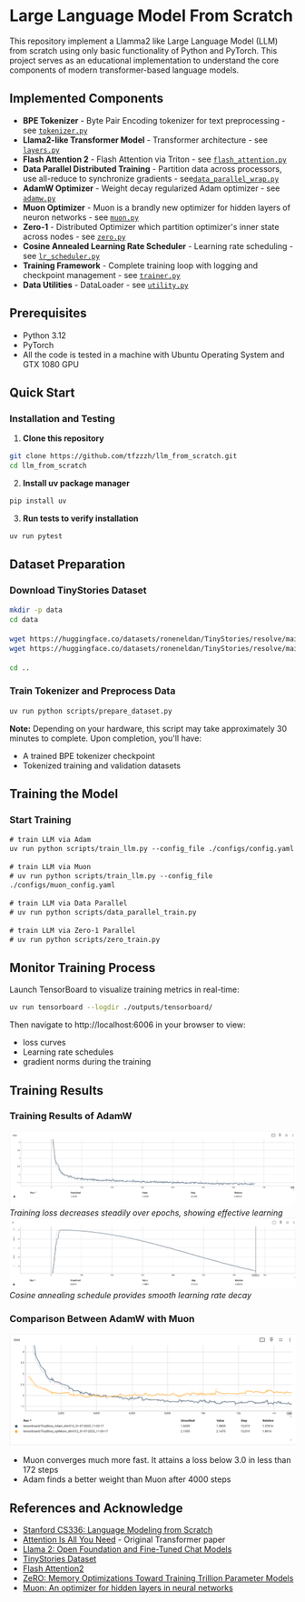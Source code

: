 # Large Language Model From Scratch
This repository implement a Llamma2 like Large Language Model (LLM) from scratch using only basic functionality of Python and PyTorch. This project serves as an educational implementation to understand the core components of modern transformer-based language models.

## Implemented Components
+ **BPE Tokenizer** - Byte Pair Encoding tokenizer for text preprocessing - see [`tokenizer.py`](llm/tokenizer.py)
+ **Llama2-like Transformer Model** - Transformer architecture - see [`layers.py`](llm/layers.py)
+ **Flash Attention 2** - Flash Attention via Triton - see [`flash_attention.py`](llm/flash_attention.py)
+ **Data Parallel Distributed Training** - Partition data across processors, use all-reduce to synchronize gradients - see[`data_parallel_wrap.py`](llm/data_parallel_wrap.py)
+ **AdamW Optimizer** - Weight decay regularized Adam optimizer - see [`adamw.py`](llm/optimizer/adamw.py)
+ **Muon Optimizer** - Muon is a brandly new optimizer for hidden layers of neuron networks - see [`muon.py`](llm/optimizer/muon.py)
+ **Zero-1** - Distributed Optimizer which partition optimizer's inner state across nodes - see [`zero.py`](llm/optimizer/zero.py)
+ **Cosine Annealed Learning Rate Scheduler** - Learning rate scheduling - see [`lr_scheduler.py`](llm/lr_scheduler.py)
+ **Training Framework** - Complete training loop with logging and checkpoint management - see [`trainer.py`](llm/trainer.py)
+ **Data Utilities** - DataLoader - see [`utility.py`](llm/utility.py)

## Prerequisites
- Python 3.12
- PyTorch
- All the code is tested in a machine with Ubuntu Operating System and GTX 1080 GPU

## Quick Start

### Installation and Testing
1. **Clone this repository** 
```sh
git clone https://github.com/tfzzzh/llm_from_scratch.git
cd llm_from_scratch
```
2. **Install uv package manager**
```sh
pip install uv
```
3. **Run tests to verify installation**
```sh
uv run pytest
```

## Dataset Preparation
### Download TinyStories Dataset
``` sh
mkdir -p data
cd data

wget https://huggingface.co/datasets/roneneldan/TinyStories/resolve/main/TinyStoriesV2-GPT4-train.txt
wget https://huggingface.co/datasets/roneneldan/TinyStories/resolve/main/TinyStoriesV2-GPT4-valid.txt

cd ..
```
### Train Tokenizer and Preprocess Data
```sh
uv run python scripts/prepare_dataset.py
```
**Note:** Depending on your hardware, this script may take approximately 30 minutes to complete. Upon completion, you'll have:
- A trained BPE tokenizer checkpoint
- Tokenized training and validation datasets
## Training the Model
### Start Training
```shell
# train LLM via Adam
uv run python scripts/train_llm.py --config_file ./configs/config.yaml

# train LLM via Muon
# uv run python scripts/train_llm.py --config_file ./configs/muon_config.yaml

# train LLM via Data Parallel
# uv run python scripts/data_parallel_train.py

# train LLM via Zero-1 Parallel
# uv run python scripts/zero_train.py
```
## Monitor Training Process
Launch TensorBoard to visualize training metrics in real-time:
```sh
uv run tensorboard --logdir ./outputs/tensorboard/
```
Then navigate to http://localhost:6006 in your browser to view:
- loss curves
- Learning rate schedules
- gradient norms during the training


## Training Results
### Training Results of AdamW
![Training Loss](./figures/training_loss.png)
*Training loss decreases steadily over epochs, showing effective learning*
![Learning Rates](./figures/learning_rate.png)
*Cosine annealing schedule provides smooth learning rate decay*
### Comparison Between AdamW with Muon
![Training Loss](./figures/adam_and_muon.png)
- Muon converges much more fast. It attains a loss below 3.0 in less than 172 steps
- Adam finds a better weight than Muon after 4000 steps

## References and Acknowledge
- [Stanford CS336: Language Modeling from Scratch](https://stanford-cs336.github.io/spring2025/)
- [Attention Is All You Need](https://arxiv.org/abs/1706.03762) - Original Transformer paper
- [Llama 2: Open Foundation and Fine-Tuned Chat Models](https://arxiv.org/abs/2307.09288)
- [TinyStories Dataset](https://huggingface.co/datasets/roneneldan/TinyStories)
- [Flash Attention2](https://arxiv.org/abs/2307.08691)
- [ZeRO: Memory Optimizations Toward Training Trillion Parameter Models](https://arxiv.org/abs/1910.02054)
- [Muon: An optimizer for hidden layers in neural networks](https://kellerjordan.github.io/posts/muon/)